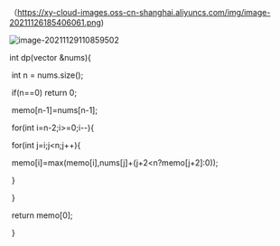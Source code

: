 （https://xy-cloud-images.oss-cn-shanghai.aliyuncs.com/img/image-20211126185406061.png)

![image-20211129110859502](/home/xy/pan/xy_workspace/git_workspace/notebook/deeplearing/%E5%8F%8D%E5%90%91%E4%BC%A0%E6%92%AD.assets/image-20211129110859502.png)

  int dp(vector<int> &nums){

​        int n = nums.size();

​        if(n==0) return 0;

​        memo[n-1]=nums[n-1];

​        for(int i=n-2;i>=0;i--){

​            for(int j=i;j<n;j++){

​            memo[i]=max(memo[i],nums[j]+(j+2<n?memo[j+2]:0));

​            }

​        }

​        return memo[0];

​    }